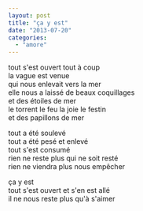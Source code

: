 ```yaml
---
layout: post
title: "ça y est"
date: "2013-07-20"
categories: 
  - "amore"
---
```


tout s'est ouvert tout à coup  
la vague est venue  
qui nous enlevait vers la mer  
elle nous a laissé de beaux coquillages  
et des étoiles de mer  
le torrent le feu la joie le festin  
et des papillons de mer

tout a été soulevé  
tout a été pesé et enlevé  
tout s'est consumé  
rien ne reste plus qui ne soit resté  
rien ne viendra plus nous empêcher

ça y est  
tout s'est ouvert et s'en est allé  
il ne nous reste plus qu'à s'aimer
